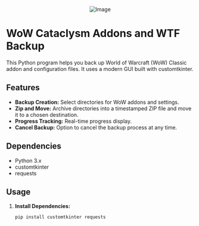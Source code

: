 <div align="center">
  <img src="https://github.com/user-attachments/assets/0fe9cf33-5d41-42e0-a438-7753657ed4c8" alt="Image" />
</div>

# WoW Cataclysm Addons and WTF Backup

This Python program helps you back up World of Warcraft (WoW) Classic addon and configuration files. It uses a modern GUI built with customtkinter.

## Features

- **Backup Creation:** Select directories for WoW addons and settings.
- **Zip and Move:** Archive directories into a timestamped ZIP file and move it to a chosen destination.
- **Progress Tracking:** Real-time progress display.
- **Cancel Backup:** Option to cancel the backup process at any time.

## Dependencies

- Python 3.x
- customtkinter
- requests

## Usage

1. **Install Dependencies:**
   ```sh
   pip install customtkinter requests
